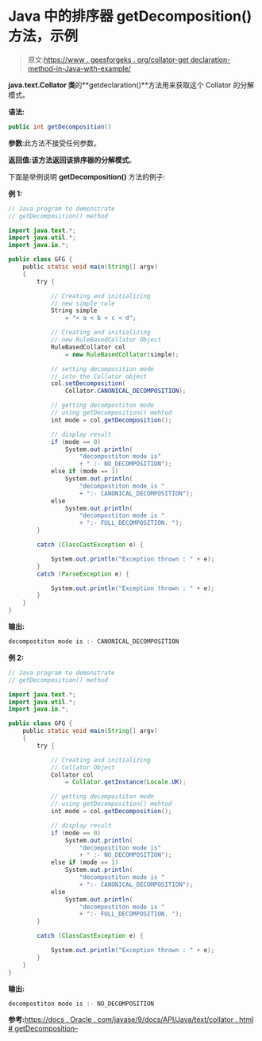 # Java 中的排序器 getDecomposition()方法，示例

> 原文:[https://www . geesforgeks . org/collator-get declaration-method-in-Java-with-example/](https://www.geeksforgeeks.org/collator-getdecomposition-method-in-java-with-example/)

**java.text.Collator 类**的**getdeclaration()**方法用来获取这个 Collator 的分解模式。

**语法:**

```java
public int getDecomposition()
```

**参数**:此方法不接受任何参数。

**返回值:**该方法返回该排序器的**分解模式**。

下面是举例说明 **getDecomposition()** 方法的例子:

**例 1:**

```java
// Java program to demonstrate
// getDecomposition() method

import java.text.*;
import java.util.*;
import java.io.*;

public class GFG {
    public static void main(String[] argv)
    {
        try {

            // Creating and initializing
            // new simple rule
            String simple
                = "< a < b < c < d";

            // Creating and initializing
            // new RuleBasedCollator Object
            RuleBasedCollator col
                = new RuleBasedCollator(simple);

            // setting decomposition mode
            // into the Collator object
            col.setDecomposition(
                Collator.CANONICAL_DECOMPOSITION);

            // getting decompostiton mode
            // using getDecomposition() mehtod
            int mode = col.getDecomposition();

            // display result
            if (mode == 0)
                System.out.println(
                    "decompostiton mode is"
                    + " :- NO_DECOMPOSITION");
            else if (mode == 1)
                System.out.println(
                    "decompostiton mode is "
                    + ":- CANONICAL_DECOMPOSITION");
            else
                System.out.println(
                    "decompostiton mode is "
                    + ":- FULL_DECOMPOSITION. ");
        }

        catch (ClassCastException e) {

            System.out.println("Exception thrown : " + e);
        }
        catch (ParseException e) {

            System.out.println("Exception thrown : " + e);
        }
    }
}
```

**输出:**

```java
decompostiton mode is :- CANONICAL_DECOMPOSITION

```

**例 2:**

```java
// Java program to demonstrate
// getDecomposition() method

import java.text.*;
import java.util.*;
import java.io.*;

public class GFG {
    public static void main(String[] argv)
    {
        try {

            // Creating and initializing
            // Collator Object
            Collator col
                = Collator.getInstance(Locale.UK);

            // getting decompostiton mode
            // using getDecomposition() mehtod
            int mode = col.getDecomposition();

            // display result
            if (mode == 0)
                System.out.println(
                    "decompostiton mode is"
                    + " :- NO_DECOMPOSITION");
            else if (mode == 1)
                System.out.println(
                    "decompostiton mode is "
                    + ":- CANONICAL_DECOMPOSITION");
            else
                System.out.println(
                    "decompostiton mode is "
                    + ":- FULL_DECOMPOSITION. ");
        }

        catch (ClassCastException e) {

            System.out.println("Exception thrown : " + e);
        }
    }
}
```

**输出:**

```java
decompostiton mode is :- NO_DECOMPOSITION

```

**参考:**[https://docs . Oracle . com/javase/9/docs/API/Java/text/collator . html # getDecomposition–](https://docs.oracle.com/javase/9/docs/api/java/text/Collator.html#getDecomposition--)